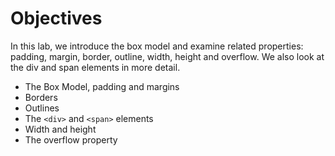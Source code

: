 # Objectives

In this lab, we introduce the box model and examine related properties: padding, margin, border, outline, width, height and overflow. We also look at the div and span elements in more detail.

- The Box Model, padding and margins
- Borders
- Outlines
- The `<div>` and `<span>` elements
- Width and height
- The overflow property
